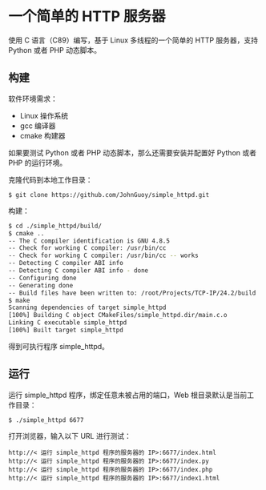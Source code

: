 # 一个简单的 HTTP 服务器

使用 C 语言（C89）编写，基于 Linux 多线程的一个简单的 HTTP 服务器，支持 Python 或者 PHP 动态脚本。

## 构建

软件环境需求：

* Linux 操作系统
* gcc 编译器
* cmake 构建器

如果要测试 Python 或者 PHP 动态脚本，那么还需要安装并配置好 Python 或者 PHP 的运行环境。

克隆代码到本地工作目录：

`$ git clone https://github.com/JohnGuoy/simple_httpd.git`

构建：

```bash
$ cd ./simple_httpd/build/
$ cmake ..
-- The C compiler identification is GNU 4.8.5
-- Check for working C compiler: /usr/bin/cc
-- Check for working C compiler: /usr/bin/cc -- works
-- Detecting C compiler ABI info
-- Detecting C compiler ABI info - done
-- Configuring done
-- Generating done
-- Build files have been written to: /root/Projects/TCP-IP/24.2/build
$ make
Scanning dependencies of target simple_httpd
[100%] Building C object CMakeFiles/simple_httpd.dir/main.c.o
Linking C executable simple_httpd
[100%] Built target simple_httpd
```

得到可执行程序 simple_httpd。

## 运行

运行 simple_httpd 程序，绑定任意未被占用的端口，Web 根目录默认是当前工作目录：

`$ ./simple_httpd 6677`

打开浏览器，输入以下 URL 进行测试：

```url
http://< 运行 simple_httpd 程序的服务器的 IP>:6677/index.html
http://< 运行 simple_httpd 程序的服务器的 IP>:6677/index.py
http://< 运行 simple_httpd 程序的服务器的 IP>:6677/index.php
http://< 运行 simple_httpd 程序的服务器的 IP>:6677/index1.html
```
